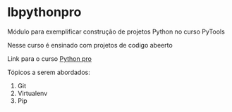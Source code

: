# lbpythonpro
Módulo para exemplificar construção de projetos Python no curso PyTools

Nesse curso é ensinado com projetos de codigo abeerto

Link para o curso [Python pro](https://pythonpro.com.br/)

Tópicos a serem abordados:
1. Git
2. Virtualenv
3. Pip